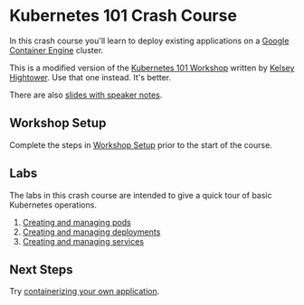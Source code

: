 # Kubernetes 101 Crash Course

In this crash course you'll learn to deploy existing applications on a
[Google Container Engine](https://cloud.google.com/container-engine) cluster.

This is a modified version of the [Kubernetes 101 Workshop](../workshop) written
by [Kelsey Hightower](https://twitter.com/kelseyhightower). Use that one
instead. It's better.

There are also [slides with speaker notes](https://docs.google.com/presentation/d/1KBZK_OiP9VyBqSG0xMN6vuVO2fH97uUO7AnhfDxti94/edit?usp=sharing).

## Workshop Setup

Complete the steps in [Workshop Setup](labs/workshop-setup.md) prior to the
start of the course.

## Labs

The labs in this crash course are intended to give a quick tour of basic
Kubernetes operations.

1. [Creating and managing pods](labs/creating-and-managing-pods.md)
2. [Creating and managing deployments](labs/creating-and-managing-deployments.md)
3. [Creating and managing services](labs/creating-and-managing-services.md)

## Next Steps

Try [containerizing your own application](../../../dockerize).
